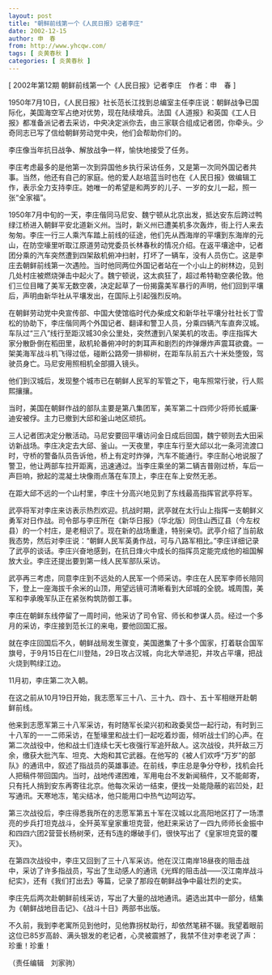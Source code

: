 ```yaml
---
layout: post
title: "朝鲜前线第一个《人民日报》记者李庄"
date: 2002-12-15
author: 申　春
from: http://www.yhcqw.com/
tags: [ 炎黄春秋 ]
categories: [ 炎黄春秋 ]
---
```



[ 2002年第12期 朝鲜前线第一个《人民日报》记者李庄　作者：申　春 ]


1950年7月10日，《人民日报》社长范长江找到总编室主任李庄说：朝鲜战争已国际化，美国海空军占绝对优势，现在陆续增兵。法国《人道报》和英国《工人日报》都准备派记者去采访，中央决定派你去，由三家联合组成记者团，你牵头。少奇同志已写了信给朝鲜劳动党中央，他们会帮助你们的。

李庄像当年抗日战争、解放战争一样，愉快地接受了任务。


李庄考虑最多的是他第一次到异国他乡执行采访任务，又是第一次同外国记者共事。当然，他还有自己的家庭。他的爱人赵培蓝当时也在《人民日报》做编辑工作，表示全力支持李庄。她唯一的希望是和两岁的儿子、一岁的女儿一起，照一张“全家福”。


1950年7月中旬的一天，李庄偕同马尼安、魏宁顿从北京出发，抵达安东后跨过鸭绿江桥进入朝鲜平安北道新义州。当时，新义州已遭美机多次轰炸，街上行人来去匆匆。李庄一行三人乘汽车踏上前线的征途，他们先从西海岸的平壤到东海岸的元山，在防空壕里听取江原道劳动党委员长林春秋的情况介绍。在返平壤途中，记者团分乘的汽车突然遭到四架敌机俯冲扫射，打坏了一辆车，没有人员伤亡。这是李庄去朝鲜前线第一次遇险。当时他同两位外国记者站在一个小山上的树林边，见到几处村庄被燃烧弹击中起火了。魏宁顿说，这太疯狂了，超过希特勒空袭伦敦。他们三位目睹了美军无数空袭，决定起草了一份揭露美军暴行的声明，他们回到平壤后，声明由新华社从平壤发出，在国际上引起强烈反响。


在朝鲜劳动党中央宣传部、中国大使馆临时代办柴成文和新华社平壤分社社长丁雪松的协助下，李庄偕同两个外国记者、翻译和警卫人员，分乘四辆汽车直奔汉城。车队过“三八”线行至距汉城30余公里处，突然遭到八架美机的攻击。李庄指挥大家分散卧倒在稻田里，敌机轮番俯冲时的刺耳声和剧烈的炸弹爆炸声震耳欲聋。一架美海军战斗机飞得过低，碰断公路旁一排柳树，在距车队前五六十米处堕毁，驾驶员身亡。马尼安用照相机全部摄入镜头。

他们到汉城后，发现整个城市已在朝鲜人民军的军管之下，电车照常行驶，行人熙熙攘攘。

当时，美国在朝鲜作战的部队主要是第八集团军，美军第二十四师少将师长威廉·迪安被俘。主力已撤到大邱和釜山地区顽抗。


三人记者团决定分散活动。马尼安要回平壤访问金日成后回国，魏宁顿则去大田采访新战场。李庄决定去大邱、釜山。一天夜里，李庄车行至大邱以北一条河流渡口时，守桥的警备队员告诉他，桥上有定时炸弹，汽车不能通行。李庄耐心地说服了警卫，他让两部车拉开距离，迅速通过。当李庄乘坐的第二辆吉普刚过桥，车后一声巨响，掀起的混凝土块像雨点落在车顶上，李庄在车上安然无恙。

在距大邱不远的一个山村里，李庄十分高兴地见到了东线最高指挥官武亭将军。


武亭将军对李庄来访表示热烈欢迎。抗战时期，武亭就在太行山上指挥一支朝鲜义勇军对日作战。司令部与李庄所在《新华日报》（华北版）同住山西辽县（今左权县）的一个村庄，是老相识了。现在新的战场重逢，特别亲切。武亭介绍了当前敌我态势，然后对李庄说：“朝鲜人民军英勇作战，可与八路军相比。”李庄详细记录了武亭的谈话。李庄兴奋地感到，在抗日烽火中成长的指挥员定能完成他的祖国解放大业。李庄还提出要到第一线人民军部队采访。


武亭再三考虑，同意李庄到不远处的人民军一个师采访。李庄在人民军李师长陪同下，登上一座海拔千余米的山顶，用望远镜可清晰看到大邱城的全貌。城周围，美军和李承晚军队正在紧张构筑防御工事。

李庄在朝鲜东线停留了一周时间，他采访了司令官、师长和参谋人员。经过一个多月的采访，李庄接到范长江的来电，要他回国汇报。


就在李庄回国后不久，朝鲜战局发生骤变，美国邀集了十多个国家，打着联合国军旗号，于9月15日在仁川登陆，29日攻占汉城，向北大举进犯，并攻占平壤，把战火烧到鸭绿江边。

11月初，李庄第二次入朝。

在这之前从10月19日开始，我志愿军三十八、三十九、四十、五十军相继开赴朝鲜前线。


他来到志愿军第三十八军采访，有时随军长梁兴初和政委吴岱一起行动，有时到三十八军的一一二师采访，在堑壕里和战士们一起吃着炒面，倾听战士们的心声。在第二次战役中，他和战士们连续七天七夜强行军追歼敌人。这次战役，共歼敌三万余，缴获大批汽车、坦克、大炮和其它武器。在他写的《被人们欢呼“万岁”的部队》的通讯中，叙述了指战员的英雄事迹。在前线，李庄总是争分夺秒，找机会托人把稿件带回国内。当时，战地传递困难，军用电台不发新闻稿件，又不能邮寄，只有托人捎到安东再寄往北京。他每次采访一结束，便找一处能隐蔽的岩凹处，赶写通讯。天寒地冻，笔尖结冰，他只能用口中热气边呵边写。


第三次战役后，李庄得悉我所在的志愿军第五十军在汉城以北高阳地区打了一场漂亮的步兵打坦克战斗，全歼英军皇家重坦克营，他赶来采访了一四九师师长金振中和四四六团2营营长杨树荣，还有5连的爆破手们，很快写出了《皇家坦克营的覆灭》。


在第四次战役中，李庄又回到了三十八军采访。他在汉江南岸18昼夜的阻击战中，采访了许多指战员，写出了生动感人的通讯《光辉的阻击战——汉江南岸战斗纪实》，还有《我们打出去》等篇，记录了那段在朝鲜战争中最壮烈的史实。

李庄先后两次赴朝鲜前线采访，写出了大量的战地通讯。遴选出其中一部分，结集为《朝鲜战地目击记》、《战斗十日》两部书出版。

不久前，我到李老寓所见到他时，见他靠拐杖助行，却依然笔耕不辍。我望着眼前这位已85岁高龄、满头银发的老记者，心灵被震撼了，我禁不住对李老说了声：珍重！珍重！

（责任编辑　刘家驹）


